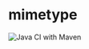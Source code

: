# mimetype

![Java CI with Maven](https://github.com/DennisBoanini/mimetype/workflows/Java%20CI%20with%20Maven/badge.svg?branch=develop)
